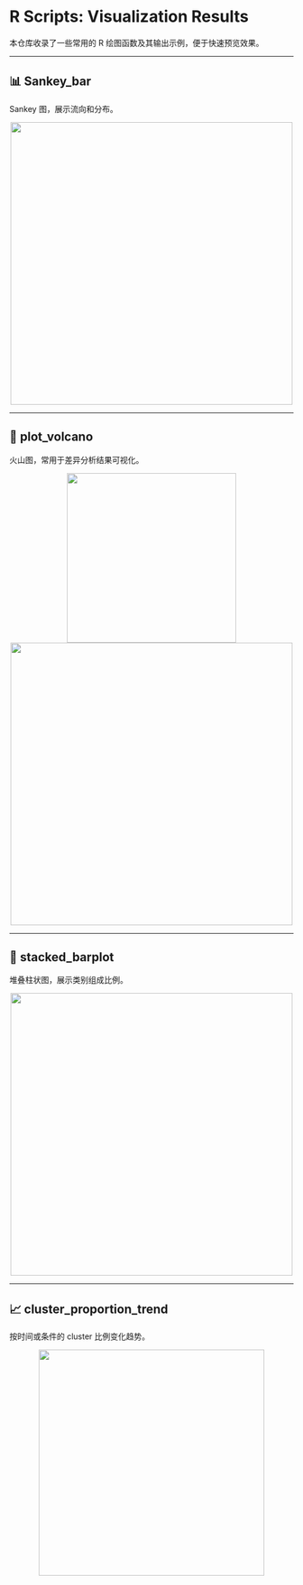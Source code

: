 # R Scripts: Visualization Results

本仓库收录了一些常用的 R 绘图函数及其输出示例，便于快速预览效果。

---

## 📊 Sankey_bar

Sankey 图，展示流向和分布。

<p align="center">
  <img src="https://github.com/user-attachments/assets/2fedd35a-d8c4-4f6f-a549-490fe17bc7eb" width="500" />
</p>

---

## 🌋 plot_volcano

火山图，常用于差异分析结果可视化。

<p align="center">
  <img src="https://github.com/user-attachments/assets/69fcccbc-92a4-4a83-b9a6-5b62e123bc14" width="300" />
  <img src="https://github.com/user-attachments/assets/d18e3baf-518c-4580-b606-9297cb73c472" width="500" />
</p>

---

## 🧩 stacked_barplot

堆叠柱状图，展示类别组成比例。

<p align="center">
  <img src="https://github.com/user-attachments/assets/40e327b5-3cc5-4a7c-b291-d8b1d7ce8d84" width="500" />
</p>

---

## 📈 cluster_proportion_trend

按时间或条件的 cluster 比例变化趋势。

<p align="center">
  <img src="https://github.com/user-attachments/assets/982f0957-1ac8-496f-81bd-d19228c22485" width="400" />
</p>
